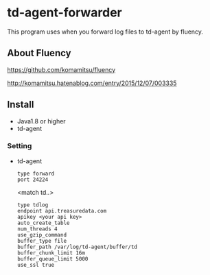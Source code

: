 # td-agent-forwarder

This program uses when you forward log files to td-agent by fluency.

## About Fluency
https://github.com/komamitsu/fluency

http://komamitsu.hatenablog.com/entry/2015/12/07/003335

## Install
- Java1.8 or higher
- td-agent

### Setting
- td-agent



    <source>
    
      type forward  
      port 24224  
    
    </source>
    
    <match td.*.*>    
    
      type tdlog
      endpoint api.treasuredata.com
      apikey <your api key>
      auto_create_table  
      num_threads 4 
      use_gzip_command  
      buffer_type file  
      buffer_path /var/log/td-agent/buffer/td  
      buffer_chunk_limit 16m  
      buffer_queue_limit 5000  
      use_ssl true  
    
    </match>  
    
